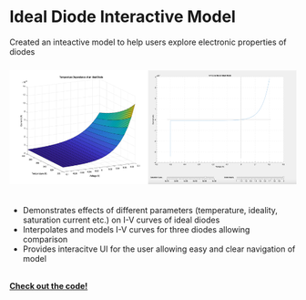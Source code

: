 # Ideal Diode Interactive Model
Created an inteactive model to help users explore electronic properties of diodes
<div style="height:10px;font-size:1px;">&nbsp;</div>

<img src="assets/diodesCombined.png" height="200" alt="Semiconductor Model">
<div style="height:20px;font-size:1px;">&nbsp;</div>

* Demonstrates effects of different parameters (temperature, ideality, saturation current etc.) on I-V curves of ideal diodes
* Interpolates and models I-V curves for three diodes allowing comparison  
* Provides interacitve UI for the user allowing easy and clear navigation of model

<br>

<a href="https://github.com/dan-bernstein/website-contents/tree/main/modeling-and-simulation/semiconductors" target="_blank" rel="noopener noreferrer">
    <i class="fa-solid fa-up-right-from-square"></i> <strong>Check out the code!</strong>
</a>
